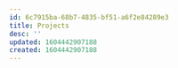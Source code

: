 ```yaml
---
id: 6c7915ba-68b7-4835-bf51-a6f2e84289e3
title: Projects
desc: ''
updated: 1604442907188
created: 1604442907188
---
```


